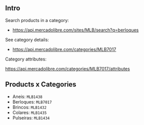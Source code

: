## Intro

Search products in a category:

- https://api.mercadolibre.com/sites/MLB/search?q=berloques

See category details:

- https://api.mercadolibre.com/categories/MLB7017

Category attributes:

https://api.mercadolibre.com/categories/MLB7017/attributes


## Products x Categories

- Aneis: `MLB1438`
- Berloques: `MLB7017`
- Brincos: `MLB1432`
- Colares: `MLB1435`
- Pulseiras: `MLB1434`


